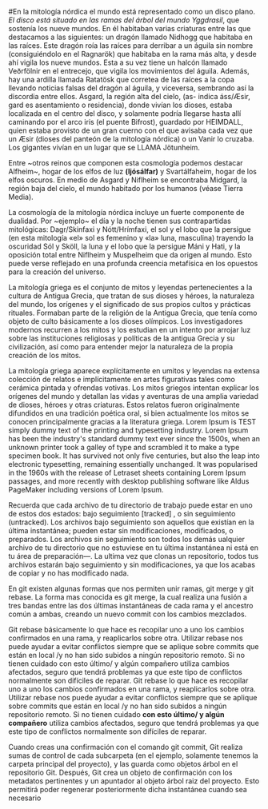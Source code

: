 
#En la mitología nórdica el mundo está representado como un disco plano. *El disco está situado en las ramas del árbol del mundo Yggdrasil*, que sostenía los nueve mundos. En él habitaban varias criaturas entre las que destacamos a las siguientes: un dragón llamado Nidhogg que habitaba en las raíces. Este dragón roía las raíces para derribar a un águila sin nombre (consiguiéndolo en el Ragnarök) que habitaba en la rama más alta, y desde ahí vigila los nueve mundos. Esta a su vez tiene un halcón llamado Veðrfölnir en el entrecejo, que vigila los movimientos del águila. Además, hay una ardilla llamada Ratatösk que corretea de las raíces a la copa llevando noticias falsas del dragón al águila, y viceversa, sembrando así la discordia entre ellos. Asgard, la región alta del cielo, (as- indica áss/Æsir, gard es asentamiento o residencia), donde vivían los dioses, estaba localizada en el centro del disco, y solamente podría llegarse hasta allí caminando 
por el arco iris (el puente Bifrost), guardado por HEIMDALL, quien estaba provisto de un gran cuerno con el que avisaba cada vez que un Æsir (dioses del panteón de la mitología nórdica) o un Vanir lo cruzaba. Los gigantes vivían en un lugar que se  LLAMA Jötunheim.

Entre ~otros reinos que componen esta cosmología podemos destacar Alfheim~, hogar de los elfos de luz **(ljósálfar)** y Svartálfaheim, hogar de los elfos oscuros. En medio de Asgard y Niflheim se encontraba Midgard, la región baja del cielo, el mundo habitado por los humanos (véase Tierra Media).

La cosmología de la mitología nórdica incluye un fuerte componente de dualidad. Por ~ejemplo~ el día y la noche tienen sus contrapartidas mitológicas: Dagr/Skinfaxi y Nótt/Hrímfaxi, el sol y el lobo que la persigue (en esta mitología «el» sol es femenino y «la» luna, masculina) trayendo la oscuridad Sól y Sköll, la luna y el lobo que la persigue Máni y Hati, y la oposición total entre Niflheim y Muspelheim que da origen al mundo. Esto puede verse reflejado en una profunda creencia metafísica en los opuestos para la creación del universo.

La mitología griega es el conjunto de mitos y leyendas pertenecientes a la cultura de Antigua Grecia, que tratan de sus dioses y héroes, la naturaleza del mundo, los orígenes y el significado de sus propios cultos y prácticas rituales. Formaban parte de la religión de la Antigua Grecia, que tenía como objeto de culto básicamente a los dioses olímpicos. Los investigadores modernos recurren a los mitos y los estudian en un intento por arrojar luz sobre las instituciones religiosas y políticas de la antigua Grecia y su civilización, así como para entender mejor la naturaleza de la propia creación de los mitos.

La mitología griega aparece explícitamente en umitos y leyendas na extensa colección de relatos e implícitamente en artes figurativas tales como cerámica pintada y ofrendas votivas. Los mitos griegos intentan explicar los orígenes del mundo y detallan las vidas y aventuras de una amplia variedad de dioses, héroes y otras criaturas. Estos relatos fueron originalmente difundidos en una tradición poética oral, si bien actualmente los mitos se conocen principalmente gracias a la literatura griega.
Lorem Ipsum is TEST simply dummy text of the printing and typesetting industry. Lorem Ipsum has been the industry's standard dummy text ever since the 1500s, when an unknown printer took a galley of type and scrambled it to make a type specimen book. It has survived not only five centuries, but also the leap into electronic typesetting, remaining essentially unchanged. It was popularised in the 1960s with the release of Letraset sheets containing Lorem Ipsum passages, and more recently with desktop publishing software like Aldus PageMaker including versions of Lorem Ipsum.

Recuerda que cada archivo de tu directorio de trabajo puede estar en uno de estos dos estados: bajo seguimiento [tracked] , o sin seguimiento (untracked). Los archivos bajo seguimiento son aquellos que existían en la última instantánea; pueden estar sin modificaciones, modificados, o preparados.
Los archivos sin seguimiento son todos los demás ualquier archivo de tu directorio que no estuviese en tu última instantánea ni está en tu área de preparación—. La ultima vez que clonas un repositorio, todos tus archivos estarán bajo seguimiento y sin modificaciones, ya que los acabas de copiar y no has modificado nada.


En git existen algunas formas que nos permiten unir ramas, git merge y git rebase. La forma mas conocida es git merge, la cual realiza una fusión a tres bandas entre las dos últimas instantáneas de cada rama y el ancestro común a ambas, creando un nuevo commit con los cambios mezclados.

Git rebase básicamente lo que hace es recopilar uno a uno los cambios confirmados en una rama, y reaplicarlos sobre otra. Utilizar rebase nos puede ayudar a evitar conflictos siempre que se aplique sobre commits que están en local
 /y no han sido subidos a ningún repositorio remoto. Si no tienen cuidado con esto último/ y algún compañero utiliza cambios afectados, seguro que tendrá problemas ya que este tipo de conflictos normalmente son difíciles de reparar.
Git rebase lo que hace es recopilar uno a uno los cambios confirmados en una rama, y reaplicarlos sobre otra. Utilizar rebase nos puede ayudar a evitar conflictos siempre que se aplique sobre commits que están en local
 /y no han sido subidos a ningún repositorio remoto. Si no tienen cuidado **con esto último/ y algún compañero** utiliza cambios afectados, seguro que tendrá problemas ya que este tipo de conflictos normalmente son difíciles de reparar.

Cuando creas una confirmación con el comando git commit, Git realiza sumas de control de cada subcarpeta (en el ejemplo, solamente tenemos la carpeta principal del proyecto), y las guarda como objetos árbol en el repositorio Git. Después, Git crea un objeto de confirmación con los metadatos pertinentes y un apuntador al objeto árbol raiz del proyecto. Esto permitirá poder regenerar posteriormente dicha instantánea cuando sea necesario

